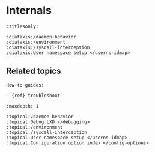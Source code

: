 # Internals

```{filtered-toctree}
:titlesonly:

:diataxis:/daemon-behavior
:diataxis:/environment
:diataxis:/syscall-interception
:diataxis:User namespace setup </userns-idmap>
```

## Related topics

```{only} diataxis
How-to guides:

- {ref}`troubleshoot`

```

```{filtered-toctree}
:maxdepth: 1

:topical:/daemon-behavior
:topical:Debug LXD </debugging>
:topical:/environment
:topical:/syscall-interception
:topical:User namespace setup </userns-idmap>
:topical:Configuration option index </config-options>
```
